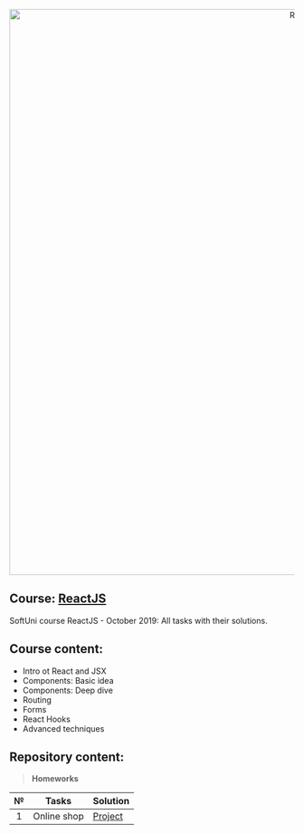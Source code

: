 <p align="center">
	<a href="https://reactjs.org/"><img src="https://miro.medium.com/max/3600/1*HSisLuifMO6KbLfPOKtLow.jpeg" alt="Rea" width="1000" align="center"></a>
<p>

## Course: [ReactJS](https://softuni.bg/trainings/2570/reactjs-october-2019)
SoftUni course ReactJS - October 2019: All tasks with their solutions.

## Course content:
- Intro ot React and JSX
- Components: Basic idea
- Components: Deep dive
- Routing
- Forms
- React Hooks
- Advanced techniques

## Repository content:

> **Homeworks**

№   |Tasks							|Solution																																													
:--:|-------------------------------|:----------------------------------------------------------------------------------------------------
1	|Online shop					|[Project](https://github.com/dobroslav-atanasov/ReactJS/tree/master/online-shop)		
